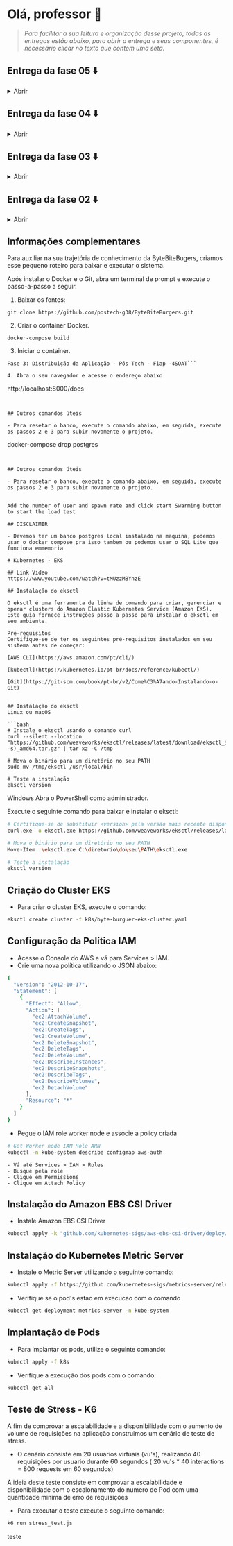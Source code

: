 # Olá, professor 👋

> *Para facilitar a sua leitura e organização desse projeto, todas as*
> *entregas estão abaixo, para abrir a entrega e seus componentes, é*
> *necessário clicar no texto que contém uma seta.*

## Entrega da fase 05 ⬇️
<details> 
  <summary>Abrir</summary>
<br/> <br/>
  
  [![Assista ao Vídeo no YouTube](https://img.shields.io/badge/Assista%20ao%20V%C3%ADdeo-no%20YouTube-red?style=for-the-badge&logo=youtube)](https://www.youtube.com/watch?v=YFTcdKSwxMY)

  <br/>

  [📄 Clique aqui para abrir o relatório RPID do sistema](https://github.com/postech-g38/ByteBiteBurgers/blob/main/docs/RIPD%20-%20ByteBiteBurgers.pdf)

  <br/>
  
<details>
 <summary>📃 Clique para abrir a justificativa do padrão saga escolhido </summary> 

 <br/>

  Considerando o contexto da nossa aplicação, nós optamos pelo padrão SAGA coreografado. Esta escolha se alinha com a simplicidade e necessidades do nosso sistema, como recomendado pelo professor nas aulas sobre o tema. Assim, garante-se uma abordagem eficiente e escalável para o gerenciamento das transações. Em resumo, os pontos considerados para essa escolha são:

 - Desacoplamento e independência dos serviços; 
 - Escalabilidade e resiliência; 
 - Facilidade de modificação; 
 - Responsabilidade e isolamento; 
 - Simplicidade na coordenação e redução de ponto único de falha;
 - Adaptação e cenários assíncronos.

***Fonte complementar utilizada:** https://microservices.io/patterns/data/saga.html, livro Microservice Patterns, Chris Richardson*
  </details>

<details>
  <summary> 👁️ Visualizar o Saga Pattern </summary>

  ```mermaid
sequenceDiagram
  participant Pedidos as Pedidos
  participant Pagamentos as Pagamentos
  participant Usuários as Usuários
  participant Serviço Externo as Serviço Externo

  Usuários ->> Pedidos: Inicia processo
  Pedidos -->> Usuários: Exibe produtos
  Usuários ->> Pedidos: Cria pedido
  Pedidos ->>+ Pagamentos: Solicita pagamento
  Pagamentos ->> Serviço Externo: Verifica pagamento
  Serviço Externo --) Pagamentos: Pagamento verificado
  Pagamentos -->>- Pedidos: Atualiza pedido
  Pagamentos ->> Usuários: Notifica usuário
  Pagamentos -->> Pedidos: Pagamento confirmado
  Pagamentos ->> Pedidos: Atualiza status do pedido
  Pedidos ->> Usuários: Notifica movimentação
  Pedidos ->> Usuários: Pedido finalizado
  Pedidos -->> Usuários: Notifica o usuário
```
</details>

<details>
  <summary>  
    <img src="https://banner2.cleanpng.com/20180502/ozq/kisspng-owasp-zap-vulnerability-penetration-test-proxy-ser-web-application-5aea65947a30d0.0276627015253108685005.jpg" alt="OWASP ZAP Logo" width="20" height="20">
     Clique para abrir os relatórios do OWASP ZAP
  </summary>

  <br/>

  * [Relatório 01 (antes)](https://github.com/postech-g38/ByteBiteBurgers/blob/main/docs/ZAP%20Scanning%20Report.pdf)
  * [Relatório 02 (depois)](https://github.com/postech-g38/ByteBiteBurgers/blob/main/docs/ZAP%20Scanning%20Report-After.pdf)
  
</details>

<details>
  <summary>Desenho de Arquitetura</summary>

  >   ⚠️ *Essa imagem pode ser vista em alta qualidade no*
  > [*Miro*](https://miro.com/app/board/uXjVMjB4jS0=/?moveToWidget=3458764596487034497&cot=14)

  ![image](https://github.com/user-attachments/assets/3f8884d1-984a-44a8-87d9-13dfb35a128a)


  >   ⚠️ *Essa imagem pode ser vista em alta qualidade no*
  > [*Miro*](https://miro.com/app/board/uXjVMjB4jS0=/?moveToWidget=3458764595821195848&cot=14)

  ![image](https://github.com/user-attachments/assets/00a201cc-3eb1-4a98-962f-4561333aa585)



</details>

<details>
  <summary>Microsserviços</summary>

  <br/>
  
>   ⚠️ *Essa imagem pode ser vista em alta qualidade no*
> [*Miro*](https://miro.com/app/board/uXjVMjB4jS0=/?moveToWidget=3458764595821195415&cot=14)

  <br/> 
  
![image](https://github.com/user-attachments/assets/483e1df8-19ce-44c0-9482-127a8174a6b7)


</details>

</details>


## Entrega da fase 04 ⬇️
<details> 
  <summary>Abrir</summary>

  ➡️ Fase 04: 
  
  [![Assista ao Vídeo no YouTube](https://img.shields.io/badge/Assista%20ao%20V%C3%ADdeo-no%20YouTube-red?style=for-the-badge&logo=youtube)](https://www.youtube.com/watch?v=mldtRj6B6lc)

  📃 Informações de cobertura dos microsserviços:

  ByteBiteBurgersUsers: https://github.com/postech-g38/ByteBiteBurgersUsers [![Coverage](https://sonarcloud.io/api/project_badges/measure?project=postech-g38_ByteBiteBurgersUsers&metric=coverage)](https://sonarcloud.io/summary/new_code?id=postech-g38_ByteBiteBurgersUsers)  
  ByteBiteBurgersOrders: https://github.com/postech-g38/ByteBiteBurgersOrders [![Coverage](https://sonarcloud.io/api/project_badges/measure?project=postech-g38_ByteBiteBurgersOrders&metric=coverage)](https://sonarcloud.io/summary/new_code?id=postech-g38_ByteBiteBurgersOrders)  
  ByteBiteBurgersPayment: https://github.com/postech-g38/ByteBiteBurgersPayment [![Coverage](https://sonarcloud.io/api/project_badges/measure?project=postech-g38_ByteBiteBurgersPayment&metric=coverage)](https://sonarcloud.io/summary/new_code?id=postech-g38_ByteBiteBurgersPayment)  
  
<details>
  <summary>Repositórios</summary>

  #### Microsserviços
  
  - Usuário: https://github.com/postech-g38/ByteBiteBurgersUsers
  - Pedido: https://github.com/postech-g38/ByteBiteBurgersOrders 
  - Pagamento: https://github.com/postech-g38/ByteBiteBurgersPayment 
     
</details>

<details>
  <summary>Evidência da proteção da branch main (em todos os repositórios)</summary>
  Ela não aceita pull direto, e também requer análise do Sonar  
  
  ![image](https://github.com/postech-g38/ByteBiteBurgers/assets/51934321/793904d5-c2a0-4fcc-bcd6-dc2bfad7ebdb)
  
</details>

<details>
  <summary>Desenho de Arquitetura</summary>

  ![Desenho de Arquitetura](https://github.com/postech-g38/ByteBiteBurgers/assets/38192556/de738fec-aaf0-4128-952e-8874872b4a6f)

</details>

</details>
  
## Entrega da fase 03 ⬇️

<details> 
  <summary>Abrir</summary>

  ➡️ Fase 03: 
  
[![Assista ao Vídeo no YouTube](https://img.shields.io/badge/Assista%20ao%20V%C3%ADdeo-no%20YouTube-red?style=for-the-badge&logo=youtube)](https://www.youtube.com/watch?v=FEfz40NYuA0)


<details>
  <summary>Repositórios</summary>

Aplicação
https://github.com/postech-g38/ByteBiteBurgers

Lambda
https://github.com/postech-g38/lambda-metrics

Infra Kubernetes com Terraform
https://github.com/postech-g38/terraform-eks

Infra banco de dados gerenciáveis com Terraform
https://github.com/postech-g38/terraform-rds

</details>

<details>
  <summary>Desenho de Arquitetura</summary>

  ![Desenho de Arquitetura](https://github.com/postech-g38/ByteBiteBurgers/assets/51934321/b8f3c32e-80b5-46f4-99fc-3abaf3e256cd)

</details>

<details>
  <summary>Estrutura do banco de dados</summary>
  
![Desenho do banco](https://github.com/postech-g38/ByteBiteBurgers/assets/51934321/d63154d1-3686-4f56-a778-4ed6454cdb23)

</details>
</details>

## Entrega da fase 02 ⬇️

<details> 
  <summary>Abrir</summary>

➡️ Fase 02: 

[![Assista ao Vídeo no YouTube](https://img.shields.io/badge/Assista%20ao%20V%C3%ADdeo-no%20YouTube-red?style=for-the-badge&logo=youtube)](https://www.youtube.com/watch?v=tMUzzM8YnzE)




<details>
  <summary>Desenho de Arquitetura</summary>

  ![Desenho de Arquitetura](https://github.com/postech-g38/ByteBiteBurgers/assets/51934321/b8f3c32e-80b5-46f4-99fc-3abaf3e256cd)


  
</details>

<details>
  <summary>Os requisitos do negócio (problema)</summary>

Automatizar o processo de pedidos em estabelecimentos, proporcionando uma experiência eficiente para os clientes, criando um fluxo de trabalho, desde a realização do pedido até a entrega do produto. Por fim, facilitar o gerenciamento de pedidos, pagamentos, usuários e produtos disponíveis.

## Requisitos Funcionais

1. **Gerenciamento de Pedidos:**
   - Permitir que os clientes façam pedidos através dos totens.
   - Criar uma fila de pedidos para otimizar a entrega.
   - Permitir a atualização do status do pedido e consulta em tempo real.

2. **Notificações:**


teste
   - Notificar o usuário quando o pedido estiver concluído.

3. **Processamento de Pagamentos:**
   - Aceitar métodos de pagamento diretamente no totem.
   - Processar e alterar o pedido automaticamente.

4. **Gerenciamento de Produtos:**
   - Permitir a consulta, edição e deleção dos produtos no sistema.

5. **Gerenciamento de Usuários:**
   - Permitir a consulta, edição e deleção dos usuários do sistema.

## Requisitos Não Funcionais

1. **Desempenho:**
   - Lidar com picos de tráfego e indisponibilidade de máquinas.
   - Escalar conforme necessário sem perder dados.

2. **Escalabilidade:**
   - Permitir que o sistema cresça sem a necessidade de recriar o projeto.

## Riscos de Negócio

- **Sistemas Terceiros:**
  - O pagamento é processado em um sistema terceiro, que pode estar indisponível no momento, afetando a operação.
 
</details>
 

<details>
  <summary>Os requisitos de infraestrutura: </summary>
 ## Nuvem Utilizada

Amazon Web Services (AWS)

## Recursos Utilizados no Projeto

O projeto foi iniciado com a ferramenta `eksctl`, que auxilia e facilita o processo de criação de clusters na AWS. Foram utilizados os seguintes serviços da AWS para compor o projeto nesta entrega:

- **Amazon EKS (Elastic Kubernetes Service):**
  - Utilizado para gerenciar clusters Kubernetes.

- **Amazon EC2 (Elastic Compute Cloud):**
  - Utilizado para fornecer instâncias virtuais escaláveis para o projeto.

- **Amazon EBS (Elastic Block Store):**
  - Utilizado para fornecer volumes de armazenamento persistentes para as instâncias EC2.
</details>

<details>
  <summary>Link do Swagger no projeto ou link para download da collection do Postman (JSON).</summary>

- **Swagger:**
  - Link para a documentação Swagger que sobe com a aplicação: [http://localhost:8000/docs](http://localhost:8000/docs)

- **Postman:**
  - Collection do Postman: [ByteBiteBurgers](https://www.postman.com/gold-robot-4346/workspace/g38-pos-tech-fiap/collection/30696994-63b32e4a-a75e-4298-a551-d8cfeb17253b?action=share&creator=30696994&active-environment=30696994-08c7d317-27c4-47af-b65f-8e6d5ca36b23)
  - 
</details>
</details>

## Informações complementares


Para auxiliar na sua trajetória de conhecimento da ByteBiteBugers, criamos esse pequeno roteiro para baixar e executar o sistema.

Após instalar o Docker e o Git, abra um terminal de prompt e execute o passo-a-passo a seguir.

1. Baixar os fontes:

```
git clone https://github.com/postech-g38/ByteBiteBurgers.git
```

2. Criar o container Docker.

```
docker-compose build
```

3. Iniciar o container.

```
Fase 3: Distribuição da Aplicação - Pós Tech - Fiap -4SOAT```

4. Abra o seu navegador e acesse o endereço abaixo.
```
http://localhost:8000/docs
```


## Outros comandos úteis

- Para resetar o banco, execute o comando abaixo, em seguida, execute os passos 2 e 3 para subir novamente o projeto.

```
docker-compose drop postgres
```


## Outros comandos úteis

- Para resetar o banco, execute o comando abaixo, em seguida, execute os passos 2 e 3 para subir novamente o projeto.


Add the number of user and spawn rate and click start Swarming button to start the load test

## DISCLAIMER

- Devemos ter um banco postgres local instalado na maquina, podemos usar o docker compose pra isso tambem ou podemos usar o SQL Lite que funciona emmemoria

# Kubernetes - EKS

## Link Video
https://www.youtube.com/watch?v=tMUzzM8YnzE

## Instalação do eksctl

O eksctl é uma ferramenta de linha de comando para criar, gerenciar e operar clusters do Amazon Elastic Kubernetes Service (Amazon EKS). Este guia fornece instruções passo a passo para instalar o eksctl em seu ambiente.

Pré-requisitos
Certifique-se de ter os seguintes pré-requisitos instalados em seu sistema antes de começar:

[AWS CLI](https://aws.amazon.com/pt/cli/)

[kubectl](https://kubernetes.io/pt-br/docs/reference/kubectl/)

[Git](https://git-scm.com/book/pt-br/v2/Come%C3%A7ando-Instalando-o-Git)


## Instalação do eksctl
Linux ou macOS

```bash
# Instale o eksctl usando o comando curl
curl --silent --location "https://github.com/weaveworks/eksctl/releases/latest/download/eksctl_$(uname -s)_amd64.tar.gz" | tar xz -C /tmp

# Mova o binário para um diretório no seu PATH
sudo mv /tmp/eksctl /usr/local/bin

# Teste a instalação
eksctl version
```
Windows
Abra o PowerShell como administrador.

Execute o seguinte comando para baixar e instalar o eksctl:

```bash
# Certifique-se de substituir <version> pela versão mais recente disponível
curl.exe -o eksctl.exe https://github.com/weaveworks/eksctl/releases/latest/download/eksctl_Windows_amd64.exe

# Mova o binário para um diretório no seu PATH
Move-Item .\eksctl.exe C:\diretorio\do\seu\PATH\eksctl.exe

# Teste a instalação
eksctl version
```
## Criação do Cluster EKS

- Para criar o cluster EKS, execute o comando:

```bash
eksctl create cluster -f k8s/byte-burguer-eks-cluster.yaml
```
## Configuração da Política IAM
 - Acesse o Console do AWS e vá para Services > IAM.
 - Crie uma nova política utilizando o JSON abaixo:

```bash
{
  "Version": "2012-10-17",
  "Statement": [
    {
      "Effect": "Allow",
      "Action": [
        "ec2:AttachVolume",
        "ec2:CreateSnapshot",
        "ec2:CreateTags",
        "ec2:CreateVolume",
        "ec2:DeleteSnapshot",
        "ec2:DeleteTags",
        "ec2:DeleteVolume",
        "ec2:DescribeInstances",
        "ec2:DescribeSnapshots",
        "ec2:DescribeTags",
        "ec2:DescribeVolumes",
        "ec2:DetachVolume"
      ],
      "Resource": "*"
    }
  ]
}
```
- Pegue o IAM role worker node e associe a policy criada

```bash
# Get Worker node IAM Role ARN
kubectl -n kube-system describe configmap aws-auth

```
    - Vá até Services > IAM > Roles
    - Busque pela role
    - Clique em Permissions
    - Clique em Attach Policy

 ## Instalação do Amazon EBS CSI Driver

- Instale Amazon EBS CSI Driver

```bash
kubectl apply -k "github.com/kubernetes-sigs/aws-ebs-csi-driver/deploy/kubernetes/overlays/stable/?ref=master"
```
## Instalação do Kubernetes Metric Server

- Instale o Metric Server utilizando o seguinte comando:

```bash
kubectl apply -f https://github.com/kubernetes-sigs/metrics-server/releases/latest/download/components.yaml
```
 - Verifique se o pod's estao em execucao com o comando

 ```bash
 kubectl get deployment metrics-server -n kube-system
```
## Implantação de Pods

- Para implantar os pods, utilize o seguinte comando:

```bash
kubectl apply -f k8s
```
- Verifique a execução dos pods com o comando:

```bash
kubectl get all
```
## Teste de Stress - K6

A fim de comprovar a escalabilidade e a disponibilidade com o aumento de volume de requisições na aplicação construimos um cenário de teste de stress.

- O cenário consiste em 20 usuarios virtuais (vu's), realizando 40 requisições por usuario durante 60 segundos ( 20 vu's * 40 interactions = 800 requests em 60 segundos)

A ideia deste teste consiste em comprovar a escalabilidade e disponibilidade com o escalonamento do numero de Pod com uma quantidade minima de erro de requisições

- Para executar o teste execute o seguinte comando:

```bash
k6 run stress_test.js
```

teste
